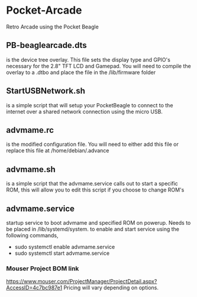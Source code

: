 # Pocket-Arcade
Retro Arcade using the Pocket Beagle


## PB-beaglearcade.dts 
is the device tree overlay. This file sets the display type and GPIO's necessary for the 2.8" TFT LCD and Gamepad. You will need to compile the overlay to a .dtbo and place the file in the /lib/firmware folder

## StartUSBNetwork.sh 
is a simple script that will setup your PocketBeagle to connect to the internet over a shared network connection using the micro USB.

## advmame.rc 
is the modified configuration file. You will need to either add this file or replace this file at /home/debian/.advance

## advmame.sh 
is a simple script that the advmame.service calls out to start a specific ROM, this will allow you to edit this script if you choose to change ROM's

## advmame.service
startup service to boot advmame and specified ROM on powerup. Needs to be placed in /lib/systemd/system.
to enable and start service using the following commands,
 - sudo systemctl enable advmame.service
 - sudo systemctl start advmame.service

### Mouser Project BOM link 
https://www.mouser.com/ProjectManager/ProjectDetail.aspx?AccessID=4c7bc987e1
Pricing will vary depending on options. 
